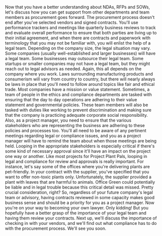 Now that you have a better understanding about NDAs, RFPs and SOWs, let's
discuss how you can get support from other departments and team members as
procurement goes forward. The procurement process doesn't end after you've
selected vendors and signed contracts. You'll use performance trackers and
meetings like quarterly business reviews to track and evaluate overall
performance to ensure that both parties are living up to their initial
agreement, and when there are contracts and paperwork with terminology that you
may not be familiar with, you will enlist the help of a legal team. Depending on
the company size, the legal situation may vary. Some companies (usually
well-established and larger businesses) will have a legal team. Some businesses
may outsource their legal team. Some startups or smaller companies may not have
a legal team, but they might reach out to legal advisors as needed. Again, this
all depends on the company where you work. Laws surrounding manufacturing
products and consumerism will vary from country to country, but there will
nearly always be laws in place that you'll need to follow around topics like
fair and ethical trade. Most companies have a mission or value statement.
Sometimes, a team of people in the ethics and compliance departments are tasked
with ensuring that the day to day operations are adhering to their value
statement and governmental policies. These team members will also be tasked with
duties like working to prevent discrimination and making sure that the company
is practicing adequate corporate social responsibility. Also, as a project
manager, you need to ensure that the various stakeholders who are representing
the business are adhering to these policies and processes too. You'll all need
to be aware of any pertinent meetings regarding legal or compliance issues, and
you as a project manager will have to remind the team about when those meetings
are being held. Looping in the appropriate stakeholders is especially critical
if there's some kind of necessary approval since it'll have an impact on the
project one way or another. Like most projects for Project Plant Pals, looping
in legal and compliance for review and approvals is really important. For
instance, let's say some of the offices where you're delivering plants are
pet-friendly. In your contract with the supplier, you've specified that you want
to offer non-toxic plants only. Unfortunately, the supplier provided a plant
with leaves that are harmful to animals. Office Green could potentially be
liable and in legal trouble because this critical detail was missed. Pretty
crucial consideration, right? So, regardless of your future company's legal team
or advisory, having contracts reviewed in some capacity makes good business
sense and should be a priority for you as a project manager. Now you're on your
way to becoming your own lawyer. Only kidding! But you hopefully have a better
grasp of the importance of your legal team and having them review your
contracts. Next up, we'll discuss the importance of checking in with your
vendors, and we'll find out what compliance has to do with the procurement
process. We'll see you soon.